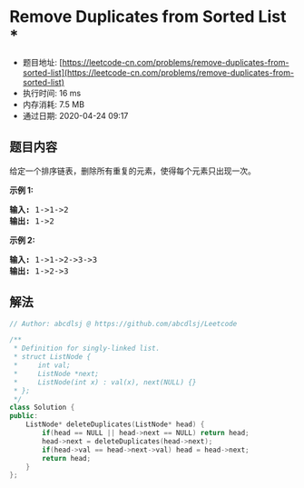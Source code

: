 # Remove Duplicates from Sorted List *
- 题目地址: [https://leetcode-cn.com/problems/remove-duplicates-from-sorted-list](https://leetcode-cn.com/problems/remove-duplicates-from-sorted-list)
- 执行时间: 16 ms
- 内存消耗: 7.5 MB
- 通过日期: 2020-04-24 09:17

## 题目内容
<p>给定一个排序链表，删除所有重复的元素，使得每个元素只出现一次。</p>

<p><strong>示例 1:</strong></p>

<pre><strong>输入:</strong> 1->1->2
<strong>输出:</strong> 1->2
</pre>

<p><strong>示例 2:</strong></p>

<pre><strong>输入:</strong> 1->1->2->3->3
<strong>输出:</strong> 1->2->3</pre>


## 解法
```cpp
// Author: abcdlsj @ https://github.com/abcdlsj/Leetcode

/**
 * Definition for singly-linked list.
 * struct ListNode {
 *     int val;
 *     ListNode *next;
 *     ListNode(int x) : val(x), next(NULL) {}
 * };
 */
class Solution {
public:
    ListNode* deleteDuplicates(ListNode* head) {
        if(head == NULL || head->next == NULL) return head;
        head->next = deleteDuplicates(head->next);
        if(head->val == head->next->val) head = head->next;
        return head;
    }
};

```